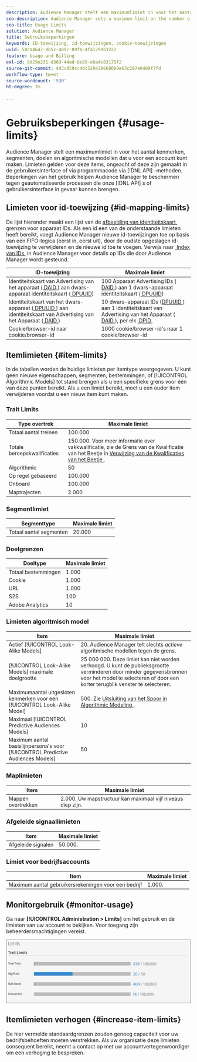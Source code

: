 ```yaml
---
description: Audience Manager stelt een maximumlimiet in voor het aantal kenmerken, segmenten, doelen en algoritmische modellen dat u voor een account kunt maken. De beperkingen zijn op deze punten van toepassing ongeacht of gecreeerd in het gebruikersinterface of programmatically door API methodes. Beperkingen van het gebruik helpen Audience Manager te beschermen tegen geautomatiseerde processen die onze API's of gebruikersinterface in gevaar kunnen brengen.
seo-description: Audience Manager sets a maximum limit on the number of traits, segments, destinations, and algorithmic models that you can create for an account. Limits apply to these items whether created in the user interface or programmatically through API methods. Usage limits help protect Audience Manager from automated processes that may attempt to compromise our APIs or user interface.
seo-title: Usage Limits
solution: Audience Manager
title: Gebruiksbeperkingen
keywords: ID-toewijzing, id-toewijzingen, cookie-toewijzingen
uuid: 50ca4647-0b5c-409c-89fa-4fa1799b3222
feature: Usage and Billing
exl-id: 8d29e231-d369-44ad-8e89-e6a4c83175f2
source-git-commit: 4d3c859cc4dc5294286680b0e63c287e0409f7fd
workflow-type: tm+mt
source-wordcount: '530'
ht-degree: 3%

---
```


# Gebruiksbeperkingen {#usage-limits}

Audience Manager stelt een maximumlimiet in voor het aantal kenmerken, segmenten, doelen en algoritmische modellen dat u voor een account kunt maken. Limieten gelden voor deze items, ongeacht of deze zijn gemaakt in de gebruikersinterface of via programmacode via [!DNL API] -methoden. Beperkingen van het gebruik helpen Audience Manager te beschermen tegen geautomatiseerde processen die onze [!DNL API] s of gebruikersinterface in gevaar kunnen brengen.

## Limieten voor id-toewijzing {#id-mapping-limits}

De lijst hieronder maakt een lijst van de [&#x200B; afbeelding van identiteitskaart &#x200B;](../../integration/sending-audience-data/batch-data-transfer-explained/id-sync-http.md) grenzen voor apparaat IDs. Als een id een van de onderstaande limieten heeft bereikt, voegt Audience Manager nieuwe id-toewijzingen toe op basis van een FIFO-logica (eerst in, eerst uit), door de oudste opgeslagen id-toewijzing te verwijderen en de nieuwe id toe te voegen. Verwijs naar [&#x200B; Index van IDs &#x200B;](../../reference/ids-in-aam.md) in Audience Manager voor details op IDs die door Audience Manager wordt gesteund.

| ID-toewijzing | Maximale limiet |
|-----------|-------------- |
| Identiteitskaart van Advertising van het apparaat ([&#x200B; DAID &#x200B;](../../reference/ids-in-aam.md)) aan dwars-apparaat identiteitskaart ([&#x200B; DPUUID &#x200B;](../../reference/ids-in-aam.md)) | 100 Apparaat Advertising IDs ([&#x200B; DAID &#x200B;](../../reference/ids-in-aam.md)) aan 1 dwars-apparaat identiteitskaart ([&#x200B; DPUUID &#x200B;](../../reference/ids-in-aam.md)) |
| Identiteitskaart van het dwars-apparaat ([&#x200B; DPUUID &#x200B;](../../reference/ids-in-aam.md)) aan identiteitskaart van Advertising van het Apparaat ([&#x200B; DAID &#x200B;](../../reference/ids-in-aam.md)) | 10 dwars-apparaat IDs ([&#x200B; DPUUID &#x200B;](../../reference/ids-in-aam.md)) aan 1 identiteitskaart van Advertising van het Apparaat ([&#x200B; DAID &#x200B;](../../reference/ids-in-aam.md)), per elk [&#x200B; DPID &#x200B;](../../reference/ids-in-aam.md) |
| Cookie/browser-id naar cookie/browser-id | 1000 cookie/browser-id&#39;s naar 1 cookie/browser-id |

## Itemlimieten {#item-limits}

In de tabellen worden de huidige limieten per itemtype weergegeven. U kunt geen nieuwe eigenschappen, segmenten, bestemmingen, of [!UICONTROL Algorithmic Models] tot stand brengen als u een specifieke grens voor één van deze punten bereikt. Als u een limiet bereikt, moet u een ouder item verwijderen voordat u een nieuw item kunt maken.

### Trait Limits

| Type overtrek | Maximale limiet |
| -------------------------- | ------------------------------------- |
| Totaal aantal treinen | 100.000 |
| Totale beroepskwalificaties | 150.000. Voor meer informatie over vakkwalificatie, zie de Grens van de Kwalificatie van het Beetje in [&#x200B; Verwijzing van de Kwalificaties van het Beetje &#x200B;](/help/using/features/traits/trait-and-segment-qualification-reference.md#trait-qualification-limit). |
| Algorithmic | 50 |
| Op regel gebaseerd | 100.000 |
| Onboard | 100.000 |
| Maptrajecten | 2.000 |

### Segmentlimiet

| Segmenttype | Maximale limiet |
| -------------- | ------------- |
| Totaal aantal segmenten | 20.000 |

### Doelgrenzen

| Doeltype | Maximale limiet |
| ------------------ | ------------- |
| Totaal bestemmingen | 1.000 |
| Cookie | 1.000 |
| URL | 1.000 |
| S2S | 100 |
| Adobe Analytics | 10 |

### Limieten algoritmisch model

| Item | Maximale limiet |
| -------- | ----- |
| Actief [!UICONTROL Look-Alike Models] | &#x200B;20. Audience Manager telt slechts *actieve* algoritmische modellen tegen de grens. |
| [!UICONTROL Look-Alike Models] maximale doelgrootte | 25 000 000.  Deze limiet kan niet worden verhoogd. U kunt de publieksgrootte verminderen door minder gegevensbronnen voor het model te selecteren of door een korter terugblik venster te selecteren. |
| Maximumaantal uitgesloten kenmerken voor een [!UICONTROL Look-Alike Model] | &#x200B;500. Zie [&#x200B; Uitsluiting van het Spoor in Algorithmic Modeling &#x200B;](/help/using/features/algorithmic-models/trait-exclusion-algo-models.md). |
| Maximaal [!UICONTROL Predictive Audiences Models] | 10 |
| Maximum aantal basislijnpersona&#39;s voor [!UICONTROL Predictive Audiences Models] | 50 |

### Maplimieten

| Item | Maximale limiet |
| ------------- | ------------------ |
| Mappen overtrekken | 2.000.  Uw mapstructuur kan maximaal vijf niveaus diep zijn. |

### Afgeleide signaallimieten

| Item | Maximale limiet |
| --------------- | ------------- |
| Afgeleide signalen | 50.000. |

### Limiet voor bedrijfsaccounts

| Item | Maximale limiet |
| ----------- | ------------- |
| Maximum aantal gebruikersrekeningen voor een bedrijf | 1.000. |

## Monitorgebruik {#monitor-usage}

Ga naar **[!UICONTROL Administration > Limits]** om het gebruik en de limieten van uw account te bekijken. Voor toegang zijn beheerdersmachtigingen vereist.

![&#x200B; gebruikslimieten beeld &#x200B;](assets/usage-limits.png)

## Itemlimieten verhogen {#increase-item-limits}

De hier vermelde standaardgrenzen zouden genoeg capaciteit voor uw bedrijfsbehoeften moeten verstrekken. Als uw organisatie deze limieten consequent bereikt, neemt u contact op met uw accountvertegenwoordiger om een verhoging te bespreken.
